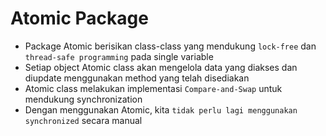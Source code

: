 # Atomic Package

- Package Atomic berisikan class-class yang mendukung `lock-free` dan `thread-safe programming` pada single variable
- Setiap object Atomic class akan mengelola data yang diakses dan diupdate menggunakan method yang telah disediakan
- Atomic class melakukan implementasi `Compare-and-Swap` untuk mendukung synchronization
- Dengan menggunakan Atomic, kita `tidak perlu lagi menggunakan synchronized` secara manual